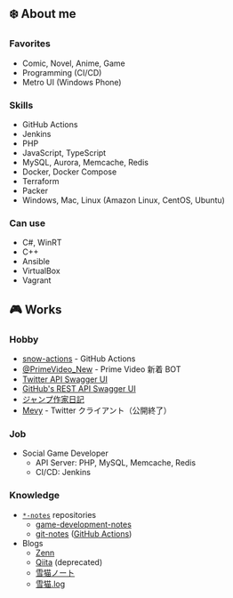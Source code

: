 ## :snowflake: About me

### Favorites

- Comic, Novel, Anime, Game
- Programming (CI/CD)
- Metro UI (Windows Phone)

### Skills

- GitHub Actions
- Jenkins
- PHP
- JavaScript, TypeScript
- MySQL, Aurora, Memcache, Redis
- Docker, Docker Compose
- Terraform
- Packer
- Windows, Mac, Linux (Amazon Linux, CentOS, Ubuntu)

### Can use

- C#, WinRT
- C++
- Ansible
- VirtualBox
- Vagrant

## :video_game: Works

### Hobby

- [snow-actions](https://github.com/snow-actions) - GitHub Actions
- [@PrimeVideo_New](https://twitter.com/PrimeVideo_New) - Prime Video 新着 BOT
- [Twitter API Swagger UI](https://snowcait.github.io/twitter-swagger-ui/)
- [GitHub's REST API Swagger UI](https://snowcait.github.io/rest-api-description/)
- [ジャンプ作家日記](https://snowcait.github.io/jump-author-comment/)
- [Mevy](http://mevy.azurewebsites.net/) - Twitter クライアント（公開終了）

### Job

- Social Game Developer
  - API Server: PHP, MySQL, Memcache, Redis
  - CI/CD: Jenkins

### Knowledge

- [`*-notes`](https://github.com/SnowCait?tab=repositories&q=notes&type=&language=) repositories
  - [game-development-notes](https://github.com/SnowCait/game-development-notes)
  - [git-notes](https://github.com/SnowCait/git-notes) ([GitHub Actions](https://github.com/SnowCait/git-notes/blob/master/GitHubActions.md))
- Blogs
  - [Zenn](https://zenn.dev/snowcait)
  - [Qiita](https://qiita.com/SnowCait) (deprecated)
  - [雪猫ノート](http://blog.snowcait.info/)
  - [雪猫.log](http://snowcait.hatenablog.jp/)

<!--
**SnowCait/SnowCait** is a ✨ _special_ ✨ repository because its `README.md` (this file) appears on your GitHub profile.

Here are some ideas to get you started:

- 🔭 I’m currently working on ...
- 🌱 I’m currently learning ...
- 👯 I’m looking to collaborate on ...
- 🤔 I’m looking for help with ...
- 💬 Ask me about ...
- 📫 How to reach me: ...
- 😄 Pronouns: ...
- ⚡ Fun fact: ...
-->

